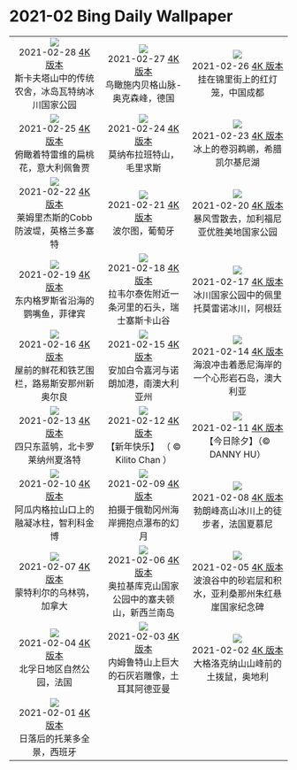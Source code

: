 # 2021-02 Bing Daily Wallpaper

|      |      |      |
|:----:|:----:|:----:|
| ![](https://cn.bing.com/th?id=OHR.TurfHouse_ZH-CN3250210711_1920x1080.jpg&rf=LaDigue_UHD.jpg&pid=hp&w=480&h=270&rs=1&c=4)<br> 2021-02-28 [4K 版本](https://cn.bing.com/th?id=OHR.TurfHouse_ZH-CN3250210711_1920x1080.jpg&rf=LaDigue_UHD.jpg&pid=hp&w=3840&h=2160&rs=1&c=4) <br> 斯卡夫塔山中的传统农舍，冰岛瓦特纳冰川国家公园| ![](https://cn.bing.com/th?id=OHR.SchneebergOchsenkopf_ZH-CN3115679592_1920x1080.jpg&rf=LaDigue_UHD.jpg&pid=hp&w=480&h=270&rs=1&c=4)<br> 2021-02-27 [4K 版本](https://cn.bing.com/th?id=OHR.SchneebergOchsenkopf_ZH-CN3115679592_1920x1080.jpg&rf=LaDigue_UHD.jpg&pid=hp&w=3840&h=2160&rs=1&c=4) <br> 鸟瞰施内贝格山脉-奥克森峰，德国| ![](https://cn.bing.com/th?id=OHR.JinliStreet_ZH-CN3020276206_1920x1080.jpg&rf=LaDigue_UHD.jpg&pid=hp&w=480&h=270&rs=1&c=4)<br> 2021-02-26 [4K 版本](https://cn.bing.com/th?id=OHR.JinliStreet_ZH-CN3020276206_1920x1080.jpg&rf=LaDigue_UHD.jpg&pid=hp&w=3840&h=2160&rs=1&c=4) <br> 挂在锦里街上的红灯笼，中国成都 |
| ![](https://cn.bing.com/th?id=OHR.Trevi_ZH-CN9831666780_1920x1080.jpg&rf=LaDigue_UHD.jpg&pid=hp&w=480&h=270&rs=1&c=4)<br> 2021-02-25 [4K 版本](https://cn.bing.com/th?id=OHR.Trevi_ZH-CN9831666780_1920x1080.jpg&rf=LaDigue_UHD.jpg&pid=hp&w=3840&h=2160&rs=1&c=4) <br> 俯瞰着特雷维的扁桃花，意大利佩鲁贾| ![](https://cn.bing.com/th?id=OHR.LeMorneBrabant_ZH-CN9699020288_1920x1080.jpg&rf=LaDigue_UHD.jpg&pid=hp&w=480&h=270&rs=1&c=4)<br> 2021-02-24 [4K 版本](https://cn.bing.com/th?id=OHR.LeMorneBrabant_ZH-CN9699020288_1920x1080.jpg&rf=LaDigue_UHD.jpg&pid=hp&w=3840&h=2160&rs=1&c=4) <br> 莫纳布拉班特山，毛里求斯| ![](https://cn.bing.com/th?id=OHR.DalmatianPelicans_ZH-CN9611080858_1920x1080.jpg&rf=LaDigue_UHD.jpg&pid=hp&w=480&h=270&rs=1&c=4)<br> 2021-02-23 [4K 版本](https://cn.bing.com/th?id=OHR.DalmatianPelicans_ZH-CN9611080858_1920x1080.jpg&rf=LaDigue_UHD.jpg&pid=hp&w=3840&h=2160&rs=1&c=4) <br> 冰上的卷羽鹈鹕，希腊凯尔基尼湖 |
| ![](https://cn.bing.com/th?id=OHR.TheCobb_ZH-CN9310074102_1920x1080.jpg&rf=LaDigue_UHD.jpg&pid=hp&w=480&h=270&rs=1&c=4)<br> 2021-02-22 [4K 版本](https://cn.bing.com/th?id=OHR.TheCobb_ZH-CN9310074102_1920x1080.jpg&rf=LaDigue_UHD.jpg&pid=hp&w=3840&h=2160&rs=1&c=4) <br> 莱姆里杰斯的Cobb防波堤，英格兰多塞特| ![](https://cn.bing.com/th?id=OHR.Porto_ZH-CN9117852684_1920x1080.jpg&rf=LaDigue_UHD.jpg&pid=hp&w=480&h=270&rs=1&c=4)<br> 2021-02-21 [4K 版本](https://cn.bing.com/th?id=OHR.Porto_ZH-CN9117852684_1920x1080.jpg&rf=LaDigue_UHD.jpg&pid=hp&w=3840&h=2160&rs=1&c=4) <br> 波尔图，葡萄牙| ![](https://cn.bing.com/th?id=OHR.AABday_ZH-CN8551609592_1920x1080.jpg&rf=LaDigue_UHD.jpg&pid=hp&w=480&h=270&rs=1&c=4)<br> 2021-02-20 [4K 版本](https://cn.bing.com/th?id=OHR.AABday_ZH-CN8551609592_1920x1080.jpg&rf=LaDigue_UHD.jpg&pid=hp&w=3840&h=2160&rs=1&c=4) <br> 暴风雪散去，加利福尼亚优胜美地国家公园 |
| ![](https://cn.bing.com/th?id=OHR.Parrotfish_ZH-CN8442237302_1920x1080.jpg&rf=LaDigue_UHD.jpg&pid=hp&w=480&h=270&rs=1&c=4)<br> 2021-02-19 [4K 版本](https://cn.bing.com/th?id=OHR.Parrotfish_ZH-CN8442237302_1920x1080.jpg&rf=LaDigue_UHD.jpg&pid=hp&w=3840&h=2160&rs=1&c=4) <br> 东内格罗斯省沿海的鹦嘴鱼，菲律宾| ![](https://cn.bing.com/th?id=OHR.VerzascaValley_ZH-CN8308636990_1920x1080.jpg&rf=LaDigue_UHD.jpg&pid=hp&w=480&h=270&rs=1&c=4)<br> 2021-02-18 [4K 版本](https://cn.bing.com/th?id=OHR.VerzascaValley_ZH-CN8308636990_1920x1080.jpg&rf=LaDigue_UHD.jpg&pid=hp&w=3840&h=2160&rs=1&c=4) <br> 拉韦尔泰佐附近一条河里的石头，瑞士塞斯卡山谷| ![](https://cn.bing.com/th?id=OHR.PeritoMorenoArgentina_ZH-CN8205335022_1920x1080.jpg&rf=LaDigue_UHD.jpg&pid=hp&w=480&h=270&rs=1&c=4)<br> 2021-02-17 [4K 版本](https://cn.bing.com/th?id=OHR.PeritoMorenoArgentina_ZH-CN8205335022_1920x1080.jpg&rf=LaDigue_UHD.jpg&pid=hp&w=3840&h=2160&rs=1&c=4) <br> 冰川国家公园中的佩里托莫雷诺冰川，阿根廷 |
| ![](https://cn.bing.com/th?id=OHR.PurpleFlowers_ZH-CN7975901617_1920x1080.jpg&rf=LaDigue_UHD.jpg&pid=hp&w=480&h=270&rs=1&c=4)<br> 2021-02-16 [4K 版本](https://cn.bing.com/th?id=OHR.PurpleFlowers_ZH-CN7975901617_1920x1080.jpg&rf=LaDigue_UHD.jpg&pid=hp&w=3840&h=2160&rs=1&c=4) <br> 屋前的鲜花和铁艺围栏，路易斯安那州新奥尔良| ![](https://cn.bing.com/th?id=OHR.OnkaparingaRiver_ZH-CN7750372049_1920x1080.jpg&rf=LaDigue_UHD.jpg&pid=hp&w=480&h=270&rs=1&c=4)<br> 2021-02-15 [4K 版本](https://cn.bing.com/th?id=OHR.OnkaparingaRiver_ZH-CN7750372049_1920x1080.jpg&rf=LaDigue_UHD.jpg&pid=hp&w=3840&h=2160&rs=1&c=4) <br> 安加白令嘉河与诺朗加港，南澳大利亚州| ![](https://cn.bing.com/th?id=OHR.OceanHeart_ZH-CN2697021215_1920x1080.jpg&rf=LaDigue_UHD.jpg&pid=hp&w=480&h=270&rs=1&c=4)<br> 2021-02-14 [4K 版本](https://cn.bing.com/th?id=OHR.OceanHeart_ZH-CN2697021215_1920x1080.jpg&rf=LaDigue_UHD.jpg&pid=hp&w=3840&h=2160&rs=1&c=4) <br> 海浪冲击着悉尼海岸的一个心形岩石岛，澳大利亚 |
| ![](https://cn.bing.com/th?id=OHR.BluebirdsEastern_ZH-CN2598458880_1920x1080.jpg&rf=LaDigue_UHD.jpg&pid=hp&w=480&h=270&rs=1&c=4)<br> 2021-02-13 [4K 版本](https://cn.bing.com/th?id=OHR.BluebirdsEastern_ZH-CN2598458880_1920x1080.jpg&rf=LaDigue_UHD.jpg&pid=hp&w=3840&h=2160&rs=1&c=4) <br> 四只东蓝鸲，北卡罗莱纳州夏洛特| ![](https://cn.bing.com/th?id=OHR.Lunarnewyear2021_ZH-CN4293313296_1920x1080.jpg&rf=LaDigue_UHD.jpg&pid=hp&w=480&h=270&rs=1&c=4)<br> 2021-02-12 [4K 版本](https://cn.bing.com/th?id=OHR.Lunarnewyear2021_ZH-CN4293313296_1920x1080.jpg&rf=LaDigue_UHD.jpg&pid=hp&w=3840&h=2160&rs=1&c=4) <br> 【新年快乐】 （ © Kilito Chan ）| ![](https://cn.bing.com/th?id=OHR.Lunarnewyeareve2021_ZH-CN4947947831_1920x1080.jpg&rf=LaDigue_UHD.jpg&pid=hp&w=480&h=270&rs=1&c=4)<br> 2021-02-11 [4K 版本](https://cn.bing.com/th?id=OHR.Lunarnewyeareve2021_ZH-CN4947947831_1920x1080.jpg&rf=LaDigue_UHD.jpg&pid=hp&w=3840&h=2160&rs=1&c=4) <br> 【今日除夕】（© DANNY HU） |
| ![](https://cn.bing.com/th?id=OHR.PenitentSnow_ZH-CN5304842520_1920x1080.jpg&rf=LaDigue_UHD.jpg&pid=hp&w=480&h=270&rs=1&c=4)<br> 2021-02-10 [4K 版本](https://cn.bing.com/th?id=OHR.PenitentSnow_ZH-CN5304842520_1920x1080.jpg&rf=LaDigue_UHD.jpg&pid=hp&w=3840&h=2160&rs=1&c=4) <br> 阿瓜内格拉山口上的融凝冰柱，智利科金博| ![](https://cn.bing.com/th?id=OHR.MoonDogs_ZH-CN5201314184_1920x1080.jpg&rf=LaDigue_UHD.jpg&pid=hp&w=480&h=270&rs=1&c=4)<br> 2021-02-09 [4K 版本](https://cn.bing.com/th?id=OHR.MoonDogs_ZH-CN5201314184_1920x1080.jpg&rf=LaDigue_UHD.jpg&pid=hp&w=3840&h=2160&rs=1&c=4) <br> 拍摄于俄勒冈州海岸拥抱点瀑布的幻月| ![](https://cn.bing.com/th?id=OHR.IceWalking_ZH-CN5122217505_1920x1080.jpg&rf=LaDigue_UHD.jpg&pid=hp&w=480&h=270&rs=1&c=4)<br> 2021-02-08 [4K 版本](https://cn.bing.com/th?id=OHR.IceWalking_ZH-CN5122217505_1920x1080.jpg&rf=LaDigue_UHD.jpg&pid=hp&w=3840&h=2160&rs=1&c=4) <br> 勃朗峰高山冰川上的徒步者，法国夏慕尼 |
| ![](https://cn.bing.com/th?id=OHR.SuperbOwl_ZH-CN5028336455_1920x1080.jpg&rf=LaDigue_UHD.jpg&pid=hp&w=480&h=270&rs=1&c=4)<br> 2021-02-07 [4K 版本](https://cn.bing.com/th?id=OHR.SuperbOwl_ZH-CN5028336455_1920x1080.jpg&rf=LaDigue_UHD.jpg&pid=hp&w=3840&h=2160&rs=1&c=4) <br> 蒙特利尔的乌林鸮，加拿大| ![](https://cn.bing.com/th?id=OHR.MountSefton_ZH-CN4956097627_1920x1080.jpg&rf=LaDigue_UHD.jpg&pid=hp&w=480&h=270&rs=1&c=4)<br> 2021-02-06 [4K 版本](https://cn.bing.com/th?id=OHR.MountSefton_ZH-CN4956097627_1920x1080.jpg&rf=LaDigue_UHD.jpg&pid=hp&w=3840&h=2160&rs=1&c=4) <br> 奥拉基库克山国家公园中的塞夫顿山，新西兰南岛| ![](https://cn.bing.com/th?id=OHR.TheWave_ZH-CN4856809836_1920x1080.jpg&rf=LaDigue_UHD.jpg&pid=hp&w=480&h=270&rs=1&c=4)<br> 2021-02-05 [4K 版本](https://cn.bing.com/th?id=OHR.TheWave_ZH-CN4856809836_1920x1080.jpg&rf=LaDigue_UHD.jpg&pid=hp&w=3840&h=2160&rs=1&c=4) <br> 波浪谷中的砂岩层和积水，亚利桑那州朱红悬崖国家纪念碑 |
| ![](https://cn.bing.com/th?id=OHR.VosgesBioReserve_ZH-CN4762694302_1920x1080.jpg&rf=LaDigue_UHD.jpg&pid=hp&w=480&h=270&rs=1&c=4)<br> 2021-02-04 [4K 版本](https://cn.bing.com/th?id=OHR.VosgesBioReserve_ZH-CN4762694302_1920x1080.jpg&rf=LaDigue_UHD.jpg&pid=hp&w=3840&h=2160&rs=1&c=4) <br> 北孚日地区自然公园，法国| ![](https://cn.bing.com/th?id=OHR.MountNemrut_ZH-CN4681788604_1920x1080.jpg&rf=LaDigue_UHD.jpg&pid=hp&w=480&h=270&rs=1&c=4)<br> 2021-02-03 [4K 版本](https://cn.bing.com/th?id=OHR.MountNemrut_ZH-CN4681788604_1920x1080.jpg&rf=LaDigue_UHD.jpg&pid=hp&w=3840&h=2160&rs=1&c=4) <br> 内姆鲁特山上巨大的石灰岩雕像，土耳其阿德亚曼| ![](https://cn.bing.com/th?id=OHR.RainbowMarmot_ZH-CN4605973404_1920x1080.jpg&rf=LaDigue_UHD.jpg&pid=hp&w=480&h=270&rs=1&c=4)<br> 2021-02-02 [4K 版本](https://cn.bing.com/th?id=OHR.RainbowMarmot_ZH-CN4605973404_1920x1080.jpg&rf=LaDigue_UHD.jpg&pid=hp&w=3840&h=2160&rs=1&c=4) <br> 大格洛克纳山山峰前的土拨鼠，奥地利 |
| ![](https://cn.bing.com/th?id=OHR.ToledoIldefonso_ZH-CN4507206651_1920x1080.jpg&rf=LaDigue_UHD.jpg&pid=hp&w=480&h=270&rs=1&c=4)<br> 2021-02-01 [4K 版本](https://cn.bing.com/th?id=OHR.ToledoIldefonso_ZH-CN4507206651_1920x1080.jpg&rf=LaDigue_UHD.jpg&pid=hp&w=3840&h=2160&rs=1&c=4) <br> 日落后的托莱多全景，西班牙